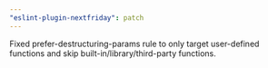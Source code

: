 ```yaml
---
"eslint-plugin-nextfriday": patch
---
```


Fixed prefer-destructuring-params rule to only target user-defined functions and skip built-in/library/third-party functions.
